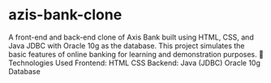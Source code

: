 # azis-bank-clone
A front-end and back-end clone of Axis Bank built using HTML, CSS, and Java JDBC with Oracle 10g as the database. This project simulates the basic features of online banking for learning and demonstration purposes.  🧩 Technologies Used  Frontend:  HTML  CSS  Backend:  Java (JDBC)  Oracle 10g Database 
